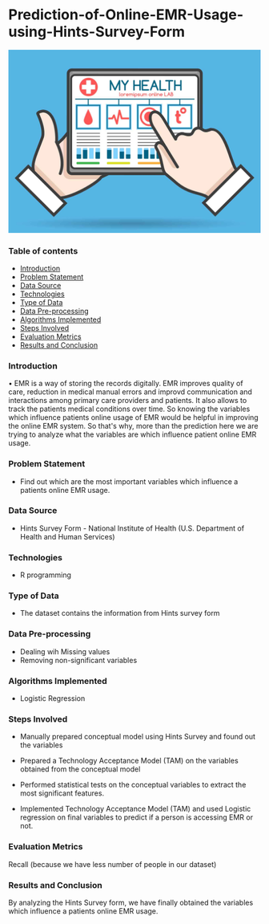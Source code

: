 # Prediction-of-Online-EMR-Usage-using-Hints-Survey-Form

![alt text](emri.PNG)

### Table of contents
* [Introduction](#introduction)
* [Problem Statement](#problem-statement)
* [Data Source](#data-source)
* [Technologies](#technologies)
* [Type of Data](#type-of-data)
* [Data Pre-processing](#data-pre-processing)
* [Algorithms Implemented](#algorithms-implemented)
* [Steps Involved](#steps-involved)
* [Evaluation Metrics](#evaluation-metrics)
* [Results and Conclusion](#results-and-conclusion)

### Introduction
•	EMR is a way of storing the records digitally. EMR improves quality of care, reduction in medical manual errors and improvd communication and interactions among primary care providers and patients. It also allows to track the patients medical conditions over time. So knowing the variables which influence patients online usage of EMR would be helpful in improving the online EMR system. So that's why, more than the prediction here we are trying to analyze what the variables are which influence patient online EMR usage. 

### Problem Statement
* Find out which are the most important variables which influence a patients online EMR usage.

### Data Source
* Hints Survey Form - National Institute of Health (U.S. Department of Health and Human Services)
### Technologies
* R programming

### Type of Data
* The dataset contains the information from Hints survey form

### Data Pre-processing
* Dealing wih Missing values
* Removing non-significant variables

### Algorithms Implemented
* Logistic Regression

### Steps Involved

* Manually prepared conceptual model using Hints Survey and found out the variables

* Prepared a Technology Acceptance Model (TAM) on the variables obtained from the conceptual model

* Performed statistical tests on the conceptual variables to extract the most significant features. 

* Implemented Technology Acceptance Model (TAM) and used Logistic regression on final variables to predict if a person is accessing EMR or not.
  
### Evaluation Metrics  
Recall (because we have less number of people in our dataset)

### Results and Conclusion
By analyzing the Hints Survey form, we have finally obtained the variables which influence a patients online EMR usage.

